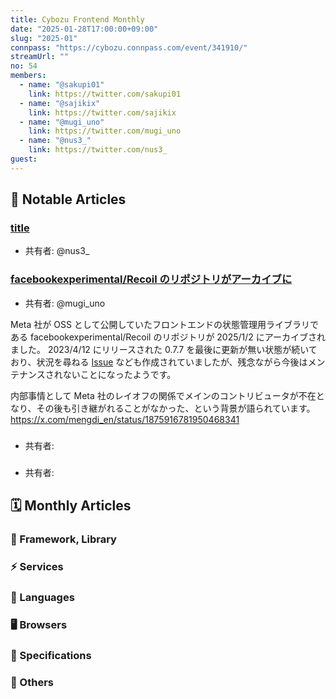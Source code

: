 ```yaml
---
title: Cybozu Frontend Monthly
date: "2025-01-28T17:00:00+09:00"
slug: "2025-01"
connpass: "https://cybozu.connpass.com/event/341910/"
streamUrl: ""
no: 54
members:
  - name: "@sakupi01"
    link: https://twitter.com/sakupi01
  - name: "@sajikix"
    link: https://twitter.com/sajikix
  - name: "@mugi_uno"
    link: https://twitter.com/mugi_uno
  - name: "@nus3_"
    link: https://twitter.com/nus3_
guest:
---
```


## 👀 Notable Articles

### [title](https://example.com)

- 共有者: @nus3\_

### [facebookexperimental/Recoil のリポジトリがアーカイブに](https://github.com/facebookexperimental/Recoil)

- 共有者: @mugi_uno

Meta 社が OSS として公開していたフロントエンドの状態管理用ライブラリである facebookexperimental/Recoil のリポジトリが 2025/1/2 にアーカイブされました。
2023/4/12 にリリースされた 0.7.7 を最後に更新が無い状態が続いており、状況を尋ねる [Issue](https://github.com/facebookexperimental/Recoil/issues/2288) なども作成されていましたが、残念ながら今後はメンテナンスされないことになったようです。

内部事情として Meta 社のレイオフの関係でメインのコントリビュータが不在となり、その後も引き継がれることがなかった、という背景が語られています。
https://x.com/mengdi_en/status/1875916781950468341

### []()

- 共有者:

### []()

- 共有者:

## 🗓 Monthly Articles

### 📖 Framework, Library

### ⚡️ Services

### 💬 Languages

### 🖥 Browsers

### 📝 Specifications

### 🦆 Others
